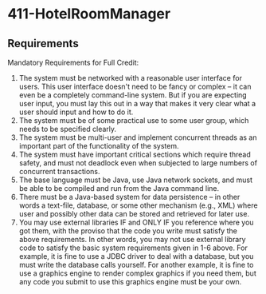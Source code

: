 # 411-HotelRoomManager

Requirements
---------------------------
Mandatory Requirements for Full Credit:
1. The system must be networked with a reasonable user interface for users. This user interface doesn't need to be fancy or complex – it can even be a completely command-line system. But if you are expecting user input, you must lay this out in a way that makes it very clear what a user should input and how to do it.
2. The system must be of some practical use to some user group, which needs to be specified clearly.
3. The system must be multi-user and implement concurrent threads as an important part of the functionality of the
system.
4. The system must have important critical sections which require thread safety, and must not deadlock even when
subjected to large numbers of concurrent transactions.
5. The base language must be Java, use Java network sockets, and must be able to be compiled and run from the
Java command line.
6. There must be a Java-based system for data persistence – in other words a text-file, database, or some other
mechanism (e.g., XML) where user and possibly other data can be stored and retrieved for later use.
7. You may use external libraries IF and ONLY IF you reference where you got them, with the proviso that the code
you write must satisfy the above requirements. In other words, you may not use external library code to satisfy the basic system requirements given in 1-6 above. For example, it is fine to use a JDBC driver to deal with a database, but you must write the database calls yourself. For another example, it is fine to use a graphics engine to render complex graphics if you need them, but any code you submit to use this graphics engine must be your own.
